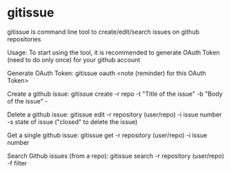 # gitissue
gitissue is command line tool to create/edit/search issues on github repositories

Usage:
To start using the tool, it is recommended to generate OAuth Token (need to do only once) for your github account

Generate OAuth Token:
gitissue oauth <note (reminder) for this OAuth Token>

Create a github issue:
gitissue create
-r repo
-t "Title of the issue"
-b "Body of the issue" -

Delete a github issue:
gitissue edit
-r repository (user/repo)
-i issue number
-s state of issue ("closed" to delete the issue)

Get a single github issue:
gitissue get
-r repository (user/repo)
-i issue number

Search Github issues (from a repo):
gitissue search
-r repository (user/repo)
-f filter
